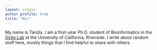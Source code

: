 ```yaml
---
layout: single
author_profile: true
title: "Hi!"
---
```

My name is Tandis. I am a first-year Ph.D. student of Bioinformatics in the [Girke Lab](https://girke.bioinformatics.ucr.edu/) at the University of California, Riverside. I write about random stuff here, mostly things that I find helpful to share with others. 
